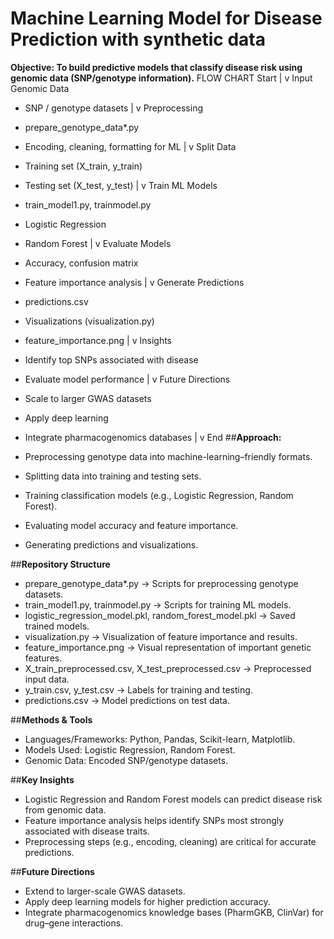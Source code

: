 # Machine Learning Model for Disease Prediction with synthetic data

**Objective: To build predictive models that classify disease risk using genomic data (SNP/genotype information).**
FLOW CHART 
Start
  |
  v
Input Genomic Data
  - SNP / genotype datasets
  |
  v
Preprocessing
  - prepare_genotype_data*.py
  - Encoding, cleaning, formatting for ML
  |
  v
Split Data
  - Training set (X_train, y_train)
  - Testing set (X_test, y_test)
  |
  v
Train ML Models
  - train_model1.py, trainmodel.py
  - Logistic Regression
  - Random Forest
  |
  v
Evaluate Models
  - Accuracy, confusion matrix
  - Feature importance analysis
  |
  v
Generate Predictions
  - predictions.csv
  - Visualizations (visualization.py)
  - feature_importance.png
  |
  v
Insights
  - Identify top SNPs associated with disease
  - Evaluate model performance
  |
  v
Future Directions
  - Scale to larger GWAS datasets
  - Apply deep learning
  - Integrate pharmacogenomics databases
  |
  v
End
##**Approach:**

- Preprocessing genotype data into machine-learning–friendly formats.
- Splitting data into training and testing sets.
- Training classification models (e.g., Logistic Regression, Random Forest).
- Evaluating model accuracy and feature importance.
- Generating predictions and visualizations.

##**Repository Structure**

- prepare_genotype_data*.py → Scripts for preprocessing genotype datasets.
- train_model1.py, trainmodel.py → Scripts for training ML models.
- logistic_regression_model.pkl, random_forest_model.pkl → Saved trained models.
- visualization.py → Visualization of feature importance and results.
- feature_importance.png → Visual representation of important genetic features.
- X_train_preprocessed.csv, X_test_preprocessed.csv → Preprocessed input data.
- y_train.csv, y_test.csv → Labels for training and testing.
- predictions.csv → Model predictions on test data.

##**Methods & Tools**

- Languages/Frameworks: Python, Pandas, Scikit-learn, Matplotlib.
- Models Used: Logistic Regression, Random Forest.
- Genomic Data: Encoded SNP/genotype datasets.

##**Key Insights**

- Logistic Regression and Random Forest models can predict disease risk from genomic data.
- Feature importance analysis helps identify SNPs most strongly associated with disease traits.
- Preprocessing steps (e.g., encoding, cleaning) are critical for accurate predictions.

##**Future Directions**

- Extend to larger-scale GWAS datasets.
- Apply deep learning models for higher prediction accuracy.
- Integrate pharmacogenomics knowledge bases (PharmGKB, ClinVar) for drug–gene interactions.
